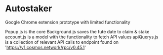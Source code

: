 # Autostaker
Google Chrome extension prototype with limited functionality

Popup.js is the core
Background.js saves the fute date to claim & stake
account.js is a model with the functionality to fetch API values
apiQuerys.js is a collection of relevant API calls to endpoint found on 'https://v1.cosmos.network/rpc/v0.45.1'
